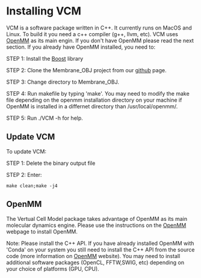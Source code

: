 # Installing VCM #

VCM is a software package written in C++. It currently runs on MacOS and Linux. To build it you need a c++ compiler (g++, llvm, etc). VCM uses [OpenMM] as its main engin. If you don't have OpenMM please read the next section. If you already have OpenMM installed, you need to:

STEP 1: Install the [Boost] library

STEP 2: Clone the Membrane_OBJ project from our [github] page.

STEP 3: Change directory to Membrane_OBJ.

STEP 4: Run makefile by typing 'make'. You may need to modify the make file depending on the openmm installation directory on your machine if OpenMM is installed in a differnet directory than /usr/local/openmm/.

STEP 5: Run ./VCM -h for help.

## Update VCM ##
To update VCM:

STEP 1: Delete the binary output file

STEP 2: Enter:  
``` console
make clean;make -j4
```

## OpenMM ##
The Vertual Cell Model package takes advantage of OpenMM as its main molecular dynamics engine. Please use the instructions on the [OpenMM] webpage to install OpenMM. 

Note: Please install the C++ API. If you have already installed OpenMM with 'Conda' on your system you still need to install the C++ API from the source code (more information on [OpenMM] website). You may need to install additional software packages (OpenCL, FFTW,SWIG, etc) depending on your choice of platforms (GPU, CPU).


[OpenMM]: http://openmm.org "OpenMM"
[Gmsh]: http://gmsh.info "Gmsh"
[blender]: https://www.blender.org "blender"
[github]: https://github.com/afarnudi/Membrane_OBJ "github"
[Boost]: https://www.boost.org
